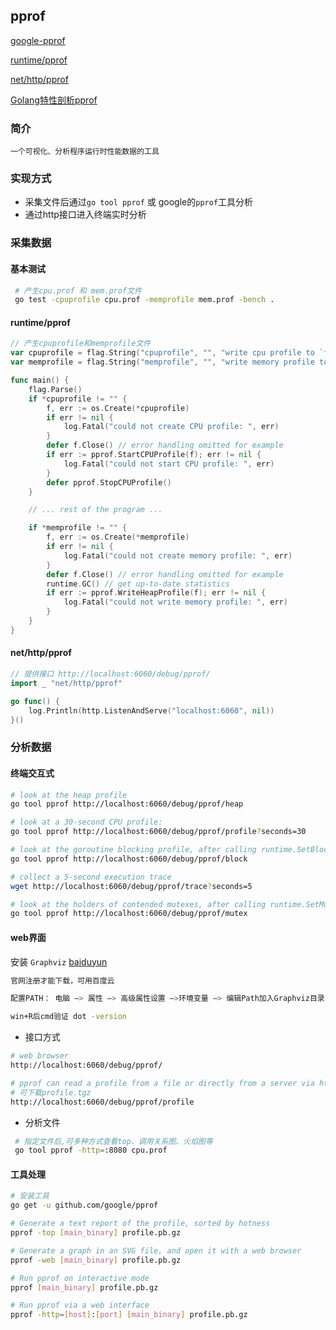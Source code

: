 
## pprof

[google-pprof](https://github.com/google/pprof)

[runtime/pprof](https://godoc.org/runtime/pprof)

[net/http/pprof](https://godoc.org/net/http/pprof)

[Golang特性剖析pprof](https://www.jianshu.com/p/4e4ff6be6af9)

### 简介

    一个可视化、分析程序运行时性能数据的工具

### 实现方式

- 采集文件后通过`go tool pprof` 或 google的`pprof`工具分析
- 通过http接口进入终端实时分析

### 采集数据

#### 基本测试

```bash
 # 产生cpu.prof 和 mem.prof文件
 go test -cpuprofile cpu.prof -memprofile mem.prof -bench .
```

#### runtime/pprof
```go
// 产生cpuprofile和memprofile文件
var cpuprofile = flag.String("cpuprofile", "", "write cpu profile to `file`")
var memprofile = flag.String("memprofile", "", "write memory profile to `file`")

func main() {
    flag.Parse()
    if *cpuprofile != "" {
        f, err := os.Create(*cpuprofile)
        if err != nil {
            log.Fatal("could not create CPU profile: ", err)
        }
        defer f.Close() // error handling omitted for example
        if err := pprof.StartCPUProfile(f); err != nil {
            log.Fatal("could not start CPU profile: ", err)
        }
        defer pprof.StopCPUProfile()
    }

    // ... rest of the program ...

    if *memprofile != "" {
        f, err := os.Create(*memprofile)
        if err != nil {
            log.Fatal("could not create memory profile: ", err)
        }
        defer f.Close() // error handling omitted for example
        runtime.GC() // get up-to-date statistics
        if err := pprof.WriteHeapProfile(f); err != nil {
            log.Fatal("could not write memory profile: ", err)
        }
    }
}
```
#### net/http/pprof

```go
// 提供接口 http://localhost:6060/debug/pprof/ 
import _ "net/http/pprof"

go func() {
	log.Println(http.ListenAndServe("localhost:6060", nil))
}()
```

### 分析数据

#### 终端交互式

```bash
# look at the heap profile
go tool pprof http://localhost:6060/debug/pprof/heap

# look at a 30-second CPU profile:
go tool pprof http://localhost:6060/debug/pprof/profile?seconds=30

# look at the goroutine blocking profile, after calling runtime.SetBlockProfileRate in your program:
go tool pprof http://localhost:6060/debug/pprof/block

# collect a 5-second execution trace
wget http://localhost:6060/debug/pprof/trace?seconds=5

# look at the holders of contended mutexes, after calling runtime.SetMutexProfileFraction in your program:
go tool pprof http://localhost:6060/debug/pprof/mutex
```

#### web界面
  
  安装 `Graphviz`  [baiduyun]( https://pan.baidu.com/s/1czQxYY?fid=393219168683528 )
  
  ```bash
  官网注册才能下载，可用百度云

 配置PATH： 电脑 —> 属性 —> 高级属性设置 —>环境变量 —> 编辑Path加入Graphviz目录\bin

 win+R后cmd验证 dot -version
  ```

- 接口方式

```bash
# web browser
http://localhost:6060/debug/pprof/

# pprof can read a profile from a file or directly from a server via http.
# 可下载profile.tgz
http://localhost:6060/debug/pprof/profile
```

- 分析文件
```bash
 # 指定文件后,可多种方式查看top、调用关系图、火焰图等
 go tool pprof -http=:8080 cpu.prof
```

#### 工具处理
```bash
# 安装工具
go get -u github.com/google/pprof

# Generate a text report of the profile, sorted by hotness
pprof -top [main_binary] profile.pb.gz

# Generate a graph in an SVG file, and open it with a web browser
pprof -web [main_binary] profile.pb.gz

# Run pprof on interactive mode
pprof [main_binary] profile.pb.gz

# Run pprof via a web interface
pprof -http=[host]:[port] [main_binary] profile.pb.gz
```

